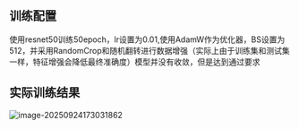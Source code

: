 ## 训练配置

使用resnet50训练50epoch，lr设置为0.01,使用AdamW作为优化器，BS设置为512，并采用RandomCrop和随机翻转进行数据增强（实际上由于训练集和测试集一样，特征增强会降低最终准确度）模型并没有收敛，但是达到通过要求

## 实际训练结果

![image-20250924173031862](C:\Users\16544\AppData\Roaming\Typora\typora-user-images\image-20250924173031862.png)